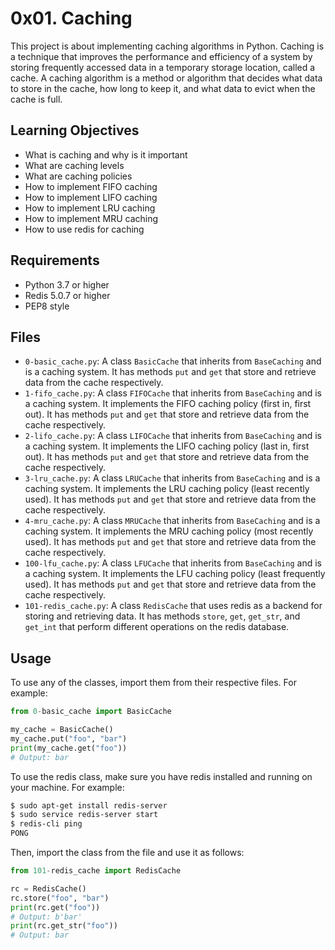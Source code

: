 # 0x01. Caching

This project is about implementing caching algorithms in Python. Caching is a technique that improves the performance and efficiency of a system by storing frequently accessed data in a temporary storage location, called a cache. A caching algorithm is a method or algorithm that decides what data to store in the cache, how long to keep it, and what data to evict when the cache is full.

## Learning Objectives

- What is caching and why is it important
- What are caching levels
- What are caching policies
- How to implement FIFO caching
- How to implement LIFO caching
- How to implement LRU caching
- How to implement MRU caching
- How to use redis for caching

## Requirements

- Python 3.7 or higher
- Redis 5.0.7 or higher
- PEP8 style

## Files

- `0-basic_cache.py`: A class `BasicCache` that inherits from `BaseCaching` and is a caching system. It has methods `put` and `get` that store and retrieve data from the cache respectively.
- `1-fifo_cache.py`: A class `FIFOCache` that inherits from `BaseCaching` and is a caching system. It implements the FIFO caching policy (first in, first out). It has methods `put` and `get` that store and retrieve data from the cache respectively.
- `2-lifo_cache.py`: A class `LIFOCache` that inherits from `BaseCaching` and is a caching system. It implements the LIFO caching policy (last in, first out). It has methods `put` and `get` that store and retrieve data from the cache respectively.
- `3-lru_cache.py`: A class `LRUCache` that inherits from `BaseCaching` and is a caching system. It implements the LRU caching policy (least recently used). It has methods `put` and `get` that store and retrieve data from the cache respectively.
- `4-mru_cache.py`: A class `MRUCache` that inherits from `BaseCaching` and is a caching system. It implements the MRU caching policy (most recently used). It has methods `put` and `get` that store and retrieve data from the cache respectively.
- `100-lfu_cache.py`: A class `LFUCache` that inherits from `BaseCaching` and is a caching system. It implements the LFU caching policy (least frequently used). It has methods `put` and `get` that store and retrieve data from the cache respectively.
- `101-redis_cache.py`: A class `RedisCache` that uses redis as a backend for storing and retrieving data. It has methods `store`, `get`, `get_str`, and `get_int` that perform different operations on the redis database.

## Usage

To use any of the classes, import them from their respective files. For example:

```python
from 0-basic_cache import BasicCache

my_cache = BasicCache()
my_cache.put("foo", "bar")
print(my_cache.get("foo"))
# Output: bar
```

To use the redis class, make sure you have redis installed and running on your machine. For example:

```bash
$ sudo apt-get install redis-server
$ sudo service redis-server start
$ redis-cli ping
PONG
```

Then, import the class from the file and use it as follows:

```python
from 101-redis_cache import RedisCache

rc = RedisCache()
rc.store("foo", "bar")
print(rc.get("foo"))
# Output: b'bar'
print(rc.get_str("foo"))
# Output: bar
```